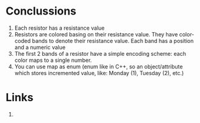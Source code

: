 # Conclussions
1. Each resistor has a resistance value
2. Resistors are colored basing on their resistance value. They have color-coded bands to denote their resistance value. Each band has a position and a numeric value
3. The first 2 bands of a resistor have a simple encoding scheme: each color maps to a single number.
4. You can use map as enum (enum like in C++, so an object/attribute which stores incremented value, like: Monday (1), Tuesday (2), etc.)





# Links
1. 





